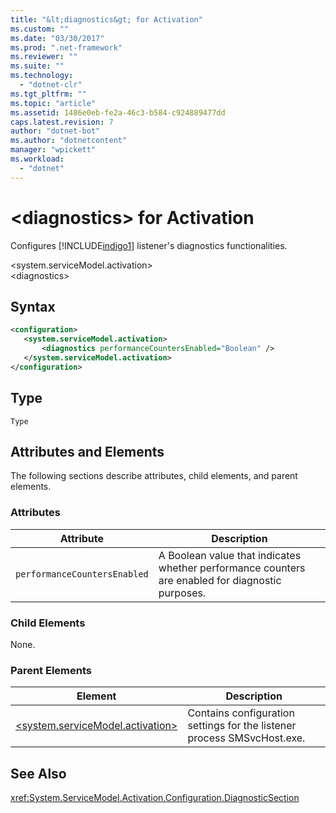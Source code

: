 ```yaml
---
title: "&lt;diagnostics&gt; for Activation"
ms.custom: ""
ms.date: "03/30/2017"
ms.prod: ".net-framework"
ms.reviewer: ""
ms.suite: ""
ms.technology: 
  - "dotnet-clr"
ms.tgt_pltfrm: ""
ms.topic: "article"
ms.assetid: 1486e0eb-fe2a-46c3-b584-c924889477dd
caps.latest.revision: 7
author: "dotnet-bot"
ms.author: "dotnetcontent"
manager: "wpickett"
ms.workload: 
  - "dotnet"
---
```

# &lt;diagnostics&gt; for Activation
Configures [!INCLUDE[indigo1](../../../../../includes/indigo1-md.md)] listener's diagnostics functionalities.  
  
 \<system.serviceModel.activation>  
\<diagnostics>  
  
## Syntax  
  
```xml  
<configuration>  
   <system.serviceModel.activation>  
       <diagnostics performanceCountersEnabled="Boolean" />  
   </system.serviceModel.activation>  
</configuration>  
```  
  
## Type  
 `Type`  
  
## Attributes and Elements  
 The following sections describe attributes, child elements, and parent elements.  
  
### Attributes  
  
|Attribute|Description|  
|---------------|-----------------|  
|`performanceCountersEnabled`|A Boolean value that indicates whether performance counters are enabled for diagnostic purposes.|  
  
### Child Elements  
 None.  
  
### Parent Elements  
  
|Element|Description|  
|-------------|-----------------|  
|[\<system.serviceModel.activation>](../../../../../docs/framework/configure-apps/file-schema/wcf/system-servicemodel-activation.md)|Contains configuration settings for the listener process SMSvcHost.exe.|  
  
## See Also  
 <xref:System.ServiceModel.Activation.Configuration.DiagnosticSection>

